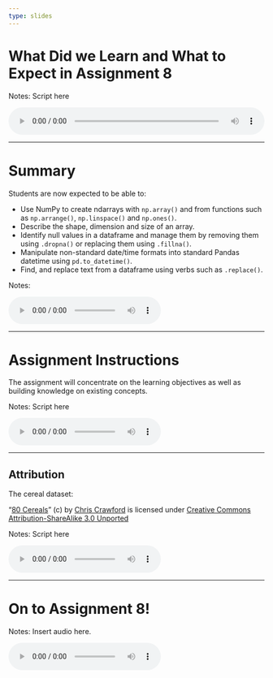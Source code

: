 ```yaml
---
type: slides
---
```


# What Did we Learn and What to Expect in Assignment 8

Notes: Script here
<html>
<audio controls  style="width: 100%;">
  <source src="/placeholder_audio.mp3" />
</audio></html>

---

# Summary  

Students are now expected to be able to:

- Use NumPy to create ndarrays with `np.array()` and from functions such as `np.arrange()`, `np.linspace()` and `np.ones()`.
- Describe the shape, dimension and size of an array.
- Identify null values in a dataframe and manage them by removing them using `.dropna()` or replacing them using `.fillna()`.
- Manipulate non-standard date/time formats into standard Pandas datetime using `pd.to_datetime()`.
- Find, and replace text from a dataframe using verbs such as `.replace()`. 


Notes:
<html>
<audio controls >
  <source src="/placeholder_audio.mp3" />
</audio></html>

---

# Assignment Instructions

The assignment will concentrate on the learning objectives as well as building knowledge on existing concepts. 

Notes: Script here
<html>
<audio controls >
  <source src="/placeholder_audio.mp3" />
</audio></html>

---

## Attribution

The cereal dataset:

 “[80 Cereals](https://www.kaggle.com/crawford/80-cereals/)” (c) by [Chris Crawford](https://www.linkedin.com/in/crawforc3/) is licensed
under [Creative Commons Attribution-ShareAlike 3.0 Unported](http://creativecommons.org/licenses/by-sa/3.0/)


Notes: Script here
<html>
<audio controls >
  <source src="/placeholder_audio.mp3" />
</audio></html>

---

# On to Assignment 8!

Notes: Insert audio here.

<html>
<audio controls >
  <source src="/placeholder_audio.mp3" />
</audio></html>



